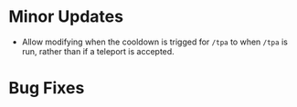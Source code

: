 # Minor Updates

* Allow modifying when the cooldown is trigged for `/tpa` to when `/tpa` is run, rather than if a teleport is accepted.

# Bug Fixes

